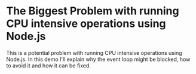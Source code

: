 # The Biggest Problem with running CPU intensive operations using Node.js

This is a potential problem with running CPU intensive operations using Node.js. In this demo I'll explain why the event loop might be blocked, how to avoid it and how it can be fixed.
